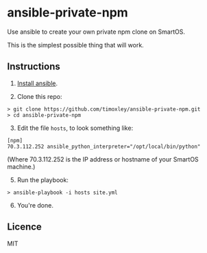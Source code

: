 # ansible-private-npm

Use ansible to create your own private npm clone on SmartOS.

This is the simplest possible thing that will work.

## Instructions

1. [Install ansible](http://www.ansibleworks.com/docs/intro_installation.html).

2. Clone this repo:

```
> git clone https://github.com/timoxley/ansible-private-npm.git
> cd ansible-private-npm
```
3. Edit the file `hosts`, to look something like:

```
[npm]
70.3.112.252 ansible_python_interpreter="/opt/local/bin/python"
```

(Where 70.3.112.252 is the IP address or hostname of your SmartOS
machine.)

5. Run the playbook:

```
> ansible-playbook -i hosts site.yml
```

6. You're done.

## Licence

MIT
